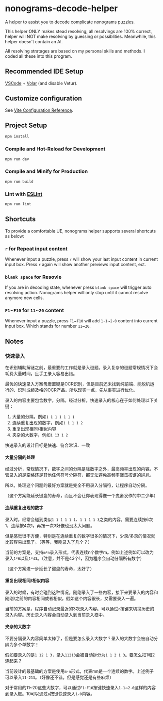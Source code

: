 # nonograms-decode-helper

A helper to assist you to decode complicate nonograms puzzles.

This helper ONLY makes stead resolving, all resolvings are 100% correct, helper will NOT make resolving by guessing or possiblities. Meanwhile, this helper doesn't contain an AI.

All resolving stratages are based on my personal skills and methods. I coded all these into this program.

## Recommended IDE Setup

[VSCode](https://code.visualstudio.com/) + [Volar](https://marketplace.visualstudio.com/items?itemName=Vue.volar) (and disable Vetur).

## Customize configuration

See [Vite Configuration Reference](https://vitejs.dev/config/).

## Project Setup

```sh
npm install
```

### Compile and Hot-Reload for Development

```sh
npm run dev
```

### Compile and Minify for Production

```sh
npm run build
```

### Lint with [ESLint](https://eslint.org/)

```sh
npm run lint
```

## Shortcuts

To provide a comfortable UE, nonograms helper supports several shortcuts as below:

### `r` for Repeat input content

Whenever input a puzzle, press `r` will show your last input content in current input box. Press `r` again will show another previews input content, ect.

### `blank space` for Resovle

If you are in decoding state, whenever press `blank space` will trigger auto resolving action. Nonograms helper will only stop until it cannot resolve anymore new cells.

### `F1`~`F10` for `11`~`20` content

Whenever input a puzzle, press `F1`~`F10` will add `1-1`~`2-0` content into current input box. Which stands for number `11`~`20`.

## Notes

### 快速录入

在识别辅助解谜之前，最重要的工作就是录入谜题。录入复杂的谜题常规情况下会耗费大量时间，且手工录入容易出错。

最优的快速录入方案毋庸置疑是OCR识别，但是目前还未找到纯前端、能脱机运行的、识别成绩及格的OCR产品。所以现实一点，先从事实进行优化。

录入的内容主要包含数字，分隔。经过分析，快速录入的核心在于如何处理以下关键：

1. 大量的分隔，例如`1 1 1 1 1 1 1`
2. 连续重复出现的数字，例如`1 1 1 1 2`
3. 重复出现相同/相似内容
4. 夹杂的大数字，例如`1 13 1 2`

快速录入的设计目标是快速、符合常识、一致

#### 大量分隔的处理

经过分析，常规情况下，数字之间的分隔是除数字之外，最高频率出现的内容。不管录入的是空格还是其他任何符号分隔符，都无法避免高频率敲击按键的尴尬。

所以，处理这个问题的最好方案就是完全不用录入分隔符，让程序自动分隔。

（这个方案能延长键盘的寿命，而且不会让你表现得像一个鬼畜发作的中二少年）

#### 连续重复出现的数字

录入时，经常会碰到类似`1 1 1 1 1 1`、`1 1 1 1 3`之类的内容。需要连续按6次1，连续按4次1，再按一次3好像也没太大问题。

但是感觉很不方便，特别是在连续重复的数字很多的情况下，少录/多录的情况就比较容易出现了。（等等，我刚录入了几个？）

当前的方案是，支持`m*n`录入形式。代表连续n个数字m。例如上述例如可以改为录入`1*6`以及`1*43`。（注意，并不是43个1，因为程序会自动分隔所有数字）

（这个方案进一步延长了键盘的寿命，太好了）

#### 重复出现相同/相似内容

录入的时候，有时会碰到这种情况。刚刚录入了一些内容，接下来要录入的内容和刚刚/之前的内容相同或者相似。假如这个内容很长，又需要录入一遍。

当前的方案是，程序自动记录最近的3次录入内容。可以通过`r`按键来切换历史的录入内容。历史录入内容会自动录入到当前录入框中。

#### 夹杂的大数字

不要分隔录入内容简单太棒了，但是要怎么录入大数字？录入的大数字会被自动分隔为多个单数字！

假如要录入的是`1 12 1 3`，录入`11213`会被自动拆分为`1 1 2 1 3`。要怎么把1和2连起来？

当前设计的最基础的方案是使用`m-n`形式，代表mn是一个连续的数字。上述例子可以录入`11-213`。（好像还不错，但是感觉还是有些麻烦）

对于常用的11~20这些大数字，可以通过`F1~F10`按键快速录入`1-1`~`2-0`这样的内容到录入框。10可以通过`a`按键快速录入`1-0`内容。
